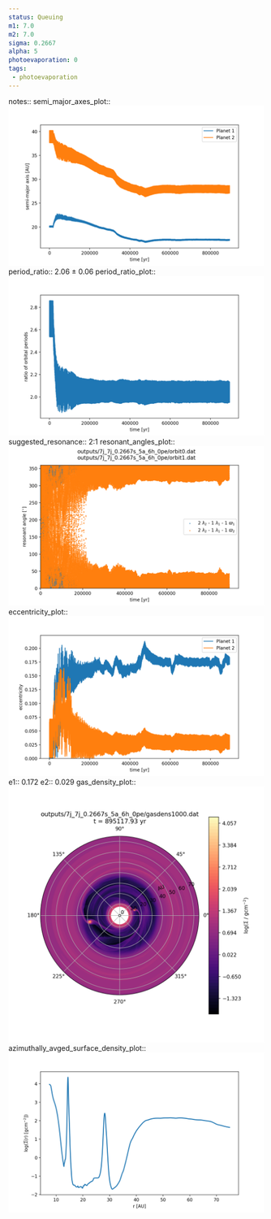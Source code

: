 ```yaml
---
status: Queuing
m1: 7.0
m2: 7.0
sigma: 0.2667
alpha: 5
photoevaporation: 0
tags:
 - photoevaporation
---
```


notes::
semi_major_axes_plot:: ![semi_major_axes_7j_7j_0.2667s_5a_6h_0pe.png](plots/semi_major_axes/semi_major_axes_7j_7j_0.2667s_5a_6h_0pe.png)
period_ratio:: 2.06 ± 0.06
period_ratio_plot:: ![period_ratio_7j_7j_0.2667s_5a_6h_0pe.png](plots/period_ratio/period_ratio_7j_7j_0.2667s_5a_6h_0pe.png)
suggested_resonance:: 2:1
resonant_angles_plot:: ![resonant_angles_7j_7j_0.2667s_5a_6h_0pe.png](plots/resonant_angles/resonant_angles_7j_7j_0.2667s_5a_6h_0pe.png)
eccentricity_plot:: ![eccentricity_7j_7j_0.2667s_5a_6h_0pe.png](plots/eccentricity/eccentricity_7j_7j_0.2667s_5a_6h_0pe.png)
e1:: 0.172
e2:: 0.029
gas_density_plot:: ![gas_density_7j_7j_0.2667s_5a_6h_0pe.png](plots/gas_density/gas_density_7j_7j_0.2667s_5a_6h_0pe.png)
azimuthally_avged_surface_density_plot:: ![azimuthally_avged_surface_density_7j_7j_0.2667s_5a_6h_0pe.png](plots/azimuthally_avged_surface_density/azimuthally_avged_surface_density_7j_7j_0.2667s_5a_6h_0pe.png)

